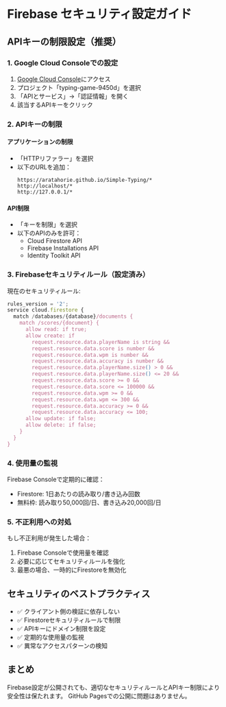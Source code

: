 # Firebase セキュリティ設定ガイド

## APIキーの制限設定（推奨）

### 1. Google Cloud Consoleでの設定

1. [Google Cloud Console](https://console.cloud.google.com/)にアクセス
2. プロジェクト「typing-game-9450d」を選択
3. 「APIとサービス」→「認証情報」を開く
4. 該当するAPIキーをクリック

### 2. APIキーの制限

#### アプリケーションの制限
- 「HTTPリファラー」を選択
- 以下のURLを追加：
  ```
  https://aratahorie.github.io/Simple-Typing/*
  http://localhost/*
  http://127.0.0.1/*
  ```

#### API制限
- 「キーを制限」を選択
- 以下のAPIのみを許可：
  - Cloud Firestore API
  - Firebase Installations API
  - Identity Toolkit API

### 3. Firebaseセキュリティルール（設定済み）

現在のセキュリティルール:
```javascript
rules_version = '2';
service cloud.firestore {
  match /databases/{database}/documents {
    match /scores/{document} {
      allow read: if true;
      allow create: if 
        request.resource.data.playerName is string &&
        request.resource.data.score is number &&
        request.resource.data.wpm is number &&
        request.resource.data.accuracy is number &&
        request.resource.data.playerName.size() > 0 &&
        request.resource.data.playerName.size() <= 20 &&
        request.resource.data.score >= 0 &&
        request.resource.data.score <= 100000 &&
        request.resource.data.wpm >= 0 &&
        request.resource.data.wpm <= 300 &&
        request.resource.data.accuracy >= 0 &&
        request.resource.data.accuracy <= 100;
      allow update: if false;
      allow delete: if false;
    }
  }
}
```

### 4. 使用量の監視

Firebase Consoleで定期的に確認：
- Firestore: 1日あたりの読み取り/書き込み回数
- 無料枠: 読み取り50,000回/日、書き込み20,000回/日

### 5. 不正利用への対処

もし不正利用が発生した場合：
1. Firebase Consoleで使用量を確認
2. 必要に応じてセキュリティルールを強化
3. 最悪の場合、一時的にFirestoreを無効化

## セキュリティのベストプラクティス

- ✅ クライアント側の検証に依存しない
- ✅ Firestoreセキュリティルールで制限
- ✅ APIキーにドメイン制限を設定
- ✅ 定期的な使用量の監視
- ✅ 異常なアクセスパターンの検知

## まとめ

Firebase設定が公開されても、適切なセキュリティルールとAPIキー制限により安全性は保たれます。
GitHub Pagesでの公開に問題はありません。